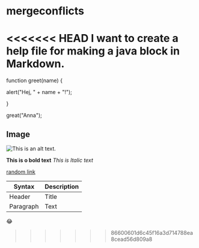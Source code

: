 # mergeconflicts
<<<<<<< HEAD
I want to create a help file for making a java block in Markdown. 
=======


function greet(name) {

alert("Hej, " + name + "!");

}

great("Anna");

## Image
![This is an alt text.](/https://www.google.com/url?sa=i&url=https%3A%2F%2Fwww.vecteezy.com%2Ffree-photos%2Ffunny-pictures&psig=AOvVaw2sN04tH9zAjRy8hkAeCeDh&ust=1726140581336000&source=images&cd=vfe&opi=89978449&ved=0CBEQjRxqFwoTCNis7vLkuogDFQAAAAAdAAAAABAZ "This is a sample image.")


**This is o bold text**
*This is Italic text*

[random link](https://anvilproject.org/guides/content/creating-links)

| Syntax      | Description |
| ----------- | ----------- |
| Header      | Title       |
| Paragraph   | Text        |


:joy:
>>>>>>> 86600601d6c45f16a3d714788ea8cead56d809a8
